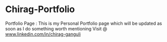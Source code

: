 # Chirag-Portfolio
Portfolio Page : 
This is my Personal Portfolio page which will be updated as soon as I do something worth mentioning
Visit @ www.linkedin.com/in/chirag-ganguli
